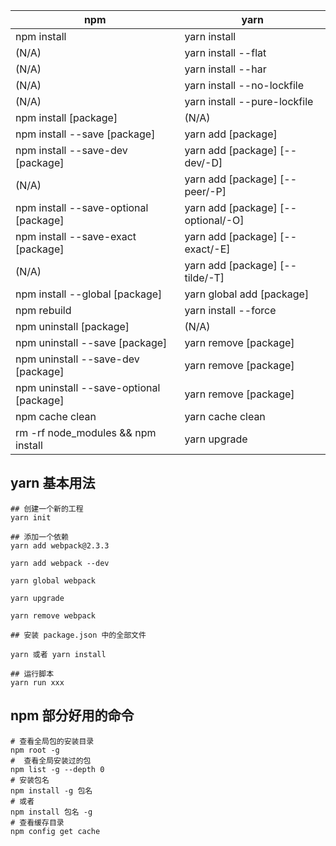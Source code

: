 npm	| yarn
---|---
npm install	|yarn install
(N/A)|	yarn install --flat
(N/A)|  yarn install --har
(N/A)|	yarn install --no-lockfile
(N/A)|	yarn install --pure-lockfile
npm install [package] |	(N/A)
npm install --save [package]|	yarn add [package]
npm install --save-dev [package]|	yarn add [package] [--dev/-D]
(N/A)	|yarn add [package] [--peer/-P]
npm install --save-optional [package]|	yarn add [package] [--optional/-O]
npm install --save-exact [package]|	yarn add [package] [--exact/-E]
(N/A)	| yarn add [package] [--tilde/-T]
npm install --global [package] | 	yarn global add [package]
npm rebuild	 | yarn install --force
npm uninstall [package]	| (N/A)
npm uninstall --save [package] |	yarn remove [package]
npm uninstall --save-dev [package]	| yarn remove [package]
npm uninstall --save-optional [package]	| yarn remove [package]
npm cache clean	| yarn cache clean
rm -rf node_modules && npm install |	yarn upgrade


## yarn 基本用法

```
## 创建一个新的工程
yarn init 

## 添加一个依赖
yarn add webpack@2.3.3

yarn add webpack --dev

yarn global webpack

yarn upgrade

yarn remove webpack

## 安装 package.json 中的全部文件

yarn 或者 yarn install

## 运行脚本
yarn run xxx
```

## npm 部分好用的命令

````
# 查看全局包的安装目录
npm root -g           
#  查看全局安装过的包
npm list -g --depth 0 
# 安装包名
npm install -g 包名 
# 或者 
npm install 包名 -g
# 查看缓存目录
npm config get cache
````
